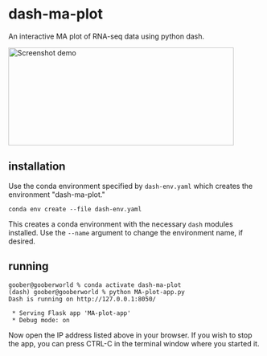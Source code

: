 # dash-ma-plot

An interactive MA plot of RNA-seq data using python dash.

<img alt="Screenshot demo" src="./screenshots/MA-dash-10fps-50pc.gif" width=448 height=195>


## installation

Use the conda environment specified by `dash-env.yaml` which creates the environment "dash-ma-plot."

```
conda env create --file dash-env.yaml
```

This creates a conda environment with the necessary `dash` modules installed. Use the `--name` argument to
change the environment name, if desired.

## running

```
goober@gooberworld % conda activate dash-ma-plot
(dash) goober@gooberworld % python MA-plot-app.py
Dash is running on http://127.0.0.1:8050/

 * Serving Flask app 'MA-plot-app'
 * Debug mode: on
```

Now open the IP address listed above in your browser. If you wish to stop the app, you can press CTRL-C in the terminal window where you started it.
